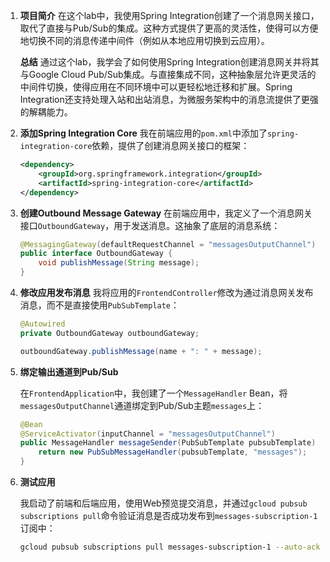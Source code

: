 1. **项目简介**
   在这个lab中，我使用Spring Integration创建了一个消息网关接口，取代了直接与Pub/Sub的集成。这种方式提供了更高的灵活性，使得可以方便地切换不同的消息传递中间件（例如从本地应用切换到云应用）。

   **总结** 通过这个lab，我学会了如何使用Spring Integration创建消息网关并将其与Google Cloud Pub/Sub集成。与直接集成不同，这种抽象层允许更灵活的中间件切换，使得应用在不同环境中可以更轻松地迁移和扩展。Spring Integration还支持处理入站和出站消息，为微服务架构中的消息流提供了更强的解耦能力。

2. **添加Spring Integration Core**
   我在前端应用的`pom.xml`中添加了`spring-integration-core`依赖，提供了创建消息网关接口的框架：

   ```xml
   <dependency>
       <groupId>org.springframework.integration</groupId>
       <artifactId>spring-integration-core</artifactId>
   </dependency>
   ```

3. **创建Outbound Message Gateway**
   在前端应用中，我定义了一个消息网关接口`OutboundGateway`，用于发送消息。这抽象了底层的消息系统：

   ```java
   @MessagingGateway(defaultRequestChannel = "messagesOutputChannel")
   public interface OutboundGateway {
       void publishMessage(String message);
   }
   ```

4. **修改应用发布消息**
   我将应用的`FrontendController`修改为通过消息网关发布消息，而不是直接使用`PubSubTemplate`：

   ```java
   @Autowired
   private OutboundGateway outboundGateway;
   
   outboundGateway.publishMessage(name + ": " + message);
   ```

5. **绑定输出通道到Pub/Sub**

   在`FrontendApplication`中，我创建了一个`MessageHandler` Bean，将`messagesOutputChannel`通道绑定到Pub/Sub主题`messages`上：
   ```java
   @Bean
   @ServiceActivator(inputChannel = "messagesOutputChannel")
   public MessageHandler messageSender(PubSubTemplate pubsubTemplate) {
       return new PubSubMessageHandler(pubsubTemplate, "messages");
   }
   ```

6. **测试应用**

   我启动了前端和后端应用，使用Web预览提交消息，并通过`gcloud pubsub subscriptions pull`命令验证消息是否成功发布到`messages-subscription-1`订阅中：

   ```bash
   gcloud pubsub subscriptions pull messages-subscription-1 --auto-ack
   ```

